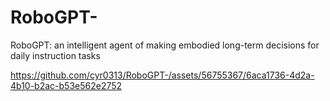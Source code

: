 # RoboGPT-
RoboGPT: an intelligent agent of making embodied long-term decisions for daily instruction tasks

https://github.com/cyr0313/RoboGPT-/assets/56755367/6aca1736-4d2a-4b10-b2ac-b53e562e2752
